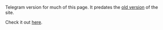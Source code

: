 Telegram version for much of this page. It predates the [old version](/old) of the site.

Check it out [here](https://t.me/freecryptozzz).
